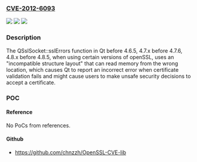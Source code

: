 ### [CVE-2012-6093](https://cve.mitre.org/cgi-bin/cvename.cgi?name=CVE-2012-6093)
![](https://img.shields.io/static/v1?label=Product&message=n%2Fa&color=blue)
![](https://img.shields.io/static/v1?label=Version&message=%3D%20n%2Fa%20&color=brighgreen)
![](https://img.shields.io/static/v1?label=Vulnerability&message=n%2Fa&color=brighgreen)

### Description

The QSslSocket::sslErrors function in Qt before 4.6.5, 4.7.x before 4.7.6, 4.8.x before 4.8.5, when using certain versions of openSSL, uses an "incompatible structure layout" that can read memory from the wrong location, which causes Qt to report an incorrect error when certificate validation fails and might cause users to make unsafe security decisions to accept a certificate.

### POC

#### Reference
No PoCs from references.

#### Github
- https://github.com/chnzzh/OpenSSL-CVE-lib

